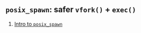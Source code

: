 ## `posix_spawn`: safer `vfork()` + `exec()`

 1. [Intro to `posix_spawn`](https://zatrazz.github.io/Launching-Process/)
